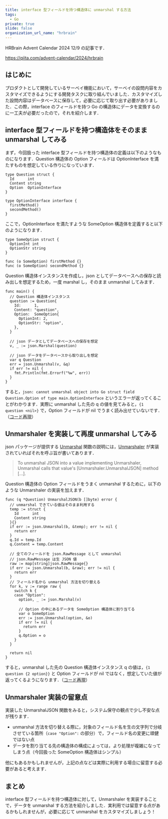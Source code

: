 ```yaml
---
title: interface 型フィールドを持つ構造体に unmarshal する方法
tags:
  - Go
private: true
slide: false
organization_url_name: "hrbrain"
---
```


HRBrain Advent Calendar 2024 12/9 の記事です．

https://qiita.com/advent-calendar/2024/hrbrain

## はじめに
プロダクトとして開発しているサーベイ機能において，サーベイの設問内容をカスタマイズできるようにする開発タスクに取り組んでいました．カスタマイズした設問内容はデータベースに保存して，必要に応じて取り出す必要がありました．この際，interface のフィールドを持つ Go の構造体にデータを変換するのに一工夫が必要だったので，それを紹介します．

## interface 型フィールドを持つ構造体をそのまま unmarshal してみる
まず，今回扱った interface 型フィールドを持つ構造体の定義は以下のようなものになります．Question 構造体の Option フィールドは OptionInterface を満たすものを想定している作りになっています．
```golang
type Question struct {
  Id      int
  Content string
  Option  OptionInterface
}

type OptionInterface interface {
  firstMethod()
  secondMethod()
}
```

ここで，OptionInterface を満たすような SomeOption 構造体を定義すると以下のようになります．
```golang
type SomeOption struct {
  OptionInt int
  OptionStr string
}

func (o SomeOption) firstMethod {}
func (o SomeOption) secondMethod {}
```

Question 構造体インスタンスを作成し，json としてデータベースへの保存と読み出しを想定するため，一度 marshal し，そのまま unmarshal してみます．
```golang
func main() {
  // Question 構造体インスタンス
  question := Question{
    Id:      1,
    Content: "question",
    Option:  SomeOption{
      OptionInt: 2,
      OptionStr: "option",
    },
  }

  // json データとしてデータベースへの保存を想定
  v, _ := json.Marshal(question)

  // json データをデータベースから取り出しを想定
  var q Question
  err = json.Unmarshal(v, &q)
  if err != nil {
    fmt.Println(fmt.Errorf("%w", err))
  }
}
```

すると，`json: cannot unmarshal object into Go struct field Question.Option of type main.OptionInterface` というエラーが返ってくることがわかります．実際に unmarshal した先の q の値を見てみると，`{1 question <nil>}` で，Option フィールドが nil でうまく読み出せていないです．（[コード再現](https://go.dev/play/p/Vp5gMRO60JH)）

## Unmarshaler を実装して再度 unmarshal してみる
json パッケージが提供する [Unmarshal](https://pkg.go.dev/encoding/json#Unmarshal) 関数の説明には，[Unmarshaler](https://pkg.go.dev/encoding/json#Unmarshaler) が実装されていればそれを呼ぶ旨が書いてあります．
> To unmarshal JSON into a value implementing Unmarshaler, Unmarshal calls that value's [Unmarshaler.UnmarshalJSON] method [...].

Question 構造体の Option フィールドをうまく unmarshal するために，以下のような Unmarshaler の実装を加えます．
```golang
func (q *Question) UnmarshalJSON(b []byte) error {
  // unmarshal できている値はそのまま利用する
  temp := struct {
    Id      int
    Content string
  }{}
  if err := json.Unmarshal(b, &temp); err != nil {
    return err
  }
  q.Id = temp.Id
  q.Content = temp.Content

  // 全てのフィールドを json.RawMessage として unmarshal
  // json.RawMessage は生 JSON 値
  raw := map[string]json.RawMessage{}
  if err := json.Unmarshal(b, &raw); err != nil {
    return err
  }
  // フィールド名から unmarshal 方法を切り替える
  for k, v := range raw {
    switch k {
    case "Option":
      option, _ := json.Marshal(v)

      // Option の中にあるデータを SomeOption 構造体に割り当てる
      var o SomeOption
      err := json.Unmarshal(option, &o)
      if err != nil {
        return err
      }
      q.Option = o
    }
  }

  return nil
}
```

すると，unmarshal した先の Question 構造体インスタンス q の値は，`{1 question {2 option}}` と Option フィールドが nil ではなく，想定していた値が返ってくるようになります．（[コード再現](https://go.dev/play/p/GsoLI0f6ZBo)）

## Unmarshaler 実装の留意点
実装した UnmarshalJSON 関数をみると，システム保守の観点で少し不安な点が残ります．
- unmarshal 方法を切り替える際に，対象のフィールド名を生の文字列で分岐させている箇所（`case "Option":` の部分）で，フィールド名の変更に頑健ではない点
- データを割り当てる先の構造体の構成によっては，より処理が複雑になってしまう点（今回扱った SomeOption 構造体はシンプル）

他にもあるかもしれませんが，上記の点などは実際に利用する場合に留意する必要があると考えます．

## まとめ
interface 型フィールドを持つ構造体に対して，Unmarshaler を実装することで，データを unmarshal する方法を紹介しました．実利用では留意する点があるかもしれませんが，必要に応じて unmarshal をカスタマイズしましょう！
